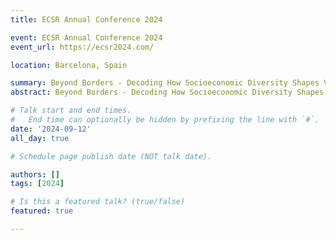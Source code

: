 ```yaml
---
title: ECSR Annual Conference 2024 

event: ECSR Annual Conference 2024  
event_url: https://ecsr2024.com/

location: Barcelona, Spain

summary: Beyond Borders - Decoding How Socioeconomic Diversity Shapes Views on Inequality in Today\'s World.
abstract: Beyond Borders - Decoding How Socioeconomic Diversity Shapes Views on Inequality in Todays World.

# Talk start and end times.
#   End time can optionally be hidden by prefixing the line with `#`.
date: '2024-09-12'
all_day: true

# Schedule page publish date (NOT talk date).

authors: []
tags: [2024]

# Is this a featured talk? (true/false)
featured: true

---
```



